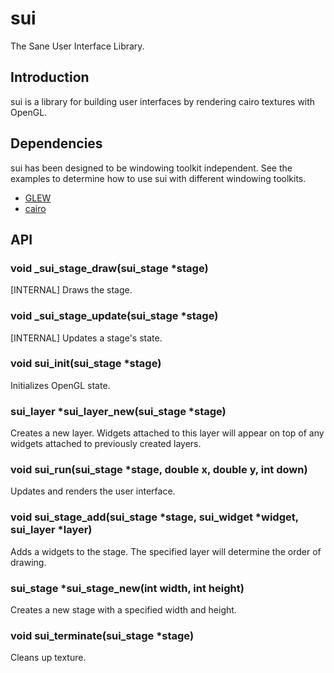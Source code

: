 # sui
The Sane User Interface Library.

## Introduction
sui is a library for building user interfaces by rendering cairo textures with OpenGL.

## Dependencies
sui has been designed to be windowing toolkit independent.  See the examples to determine how to use sui with different windowing toolkits.

* [GLEW](http://glew.sourceforge.net/)
* [cairo](http://cairographics.org/)

## API
### void _sui_stage_draw(sui_stage *stage)
[INTERNAL] Draws the stage.

### void _sui_stage_update(sui_stage *stage)
[INTERNAL] Updates a stage's state.

### void sui_init(sui_stage *stage)
Initializes OpenGL state.

### sui_layer *sui_layer_new(sui_stage *stage)
Creates a new layer.  Widgets attached to this layer will appear on top of any widgets attached to previously created layers.

### void sui_run(sui_stage *stage, double x, double y, int down)
Updates and renders the user interface.

### void sui_stage_add(sui_stage *stage, sui_widget *widget, sui_layer *layer)
Adds a widgets to the stage.  The specified layer will determine the order of drawing.

### sui_stage *sui_stage_new(int width, int height)
Creates a new stage with a specified width and height.

### void sui_terminate(sui_stage *stage)
Cleans up texture.
